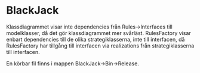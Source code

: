 # BlackJack

Klassdiagrammet visar inte dependencies från Rules->Interfaces till modelklasser, då det gör klassdiagrammet mer svårläst.
RulesFactory visar enbart dependencies till de olika strategiklasserna, inte till interfacen, då RulesFactory har tillgång till interfacen via realizations från strategiklasserna till interfacen.

En körbar fil finns i mappen BlackJack->Bin->Release.
